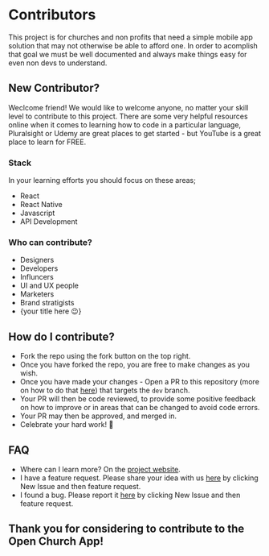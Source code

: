 # Contributors
This project is for churches and non profits that need a simple mobile app solution that may not otherwise be able to afford one. In order to acomplish that goal we must be well documented and always make things easy for even non devs to understand.

## New Contributor?
Weclcome friend! We would like to welcome anyone, no matter your skill level to contribute to this project. There are some very helpful resources online when it comes to learning how to code in a particular language, Pluralsight or Udemy are great places to get started - but YouTube is a great place to learn for FREE.

### Stack
In your learning efforts you should focus on these areas;
- React
- React Native
- Javascript
- API Development

### Who can contribute?
- Designers
- Developers
- Influncers
- UI and UX people
- Marketers
- Brand stratigists
- {your title here :wink:}

## How do I contribute?
  - Fork the repo using the fork button on the top right.
  - Once you have forked the repo, you are free to make changes as you wish.
  - Once you have made your changes - Open a PR to this repository (more on how to do that [here](https://www.digitalocean.com/community/tutorials/how-to-create-a-pull-request-on-github)) that targets the `dev` branch.
  - Your PR will then be code reviewed, to provide some positive feedback on how to improve or in areas that can be changed to avoid code errors.
  - Your PR may then be approved, and merged in.
  - Celebrate your hard work! :tada:
  
  ## FAQ
 - Where can I learn more? On the [project website](https://tricitiesmediagroup.com/openchurchapp).
 - I have a feature request. Please share your idea with us [here](https://github.com/mackenly/openchurchapp/issues) by clicking New Issue and then feature request.
 - I found a bug. Please report it [here](https://github.com/mackenly/openchurchapp/issues) by clicking New Issue and then feature request.
 
 ## Thank you for considering to contribute to the Open Church App!
